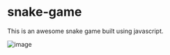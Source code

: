 # snake-game

This is an awesome snake game built using javascript.

![image](https://user-images.githubusercontent.com/74766567/121716459-af35b000-cafd-11eb-8b66-4579117a0ec2.png)
